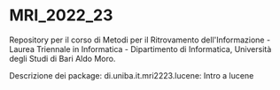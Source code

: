 # MRI_2022_23
Repository per il corso di Metodi per il Ritrovamento dell'Informazione - Laurea Triennale in Informatica - Dipartimento di Informatica, Università degli Studi di Bari Aldo Moro.

Descrizione dei package:
di.uniba.it.mri2223.lucene: Intro a lucene
